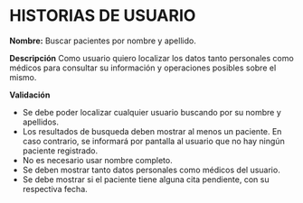 # HISTORIAS DE USUARIO

**Nombre:** Buscar pacientes por nombre y apellido.

**Descripción**
Como usuario quiero localizar los datos tanto personales como médicos para consultar su información y operaciones posibles sobre el mismo.

**Validación**

* Se debe poder localizar cualquier usuario buscando por su nombre y apellidos.
* Los resultados de busqueda deben mostrar al menos un paciente. En caso contrario, se informará por pantalla al usuario que no hay ningún paciente registrado.
* No es necesario usar nombre completo. 
* Se deben mostrar tanto datos personales como médicos del usuario.
* Se debe mostrar si el paciente tiene alguna cita pendiente, con su respectiva fecha.
